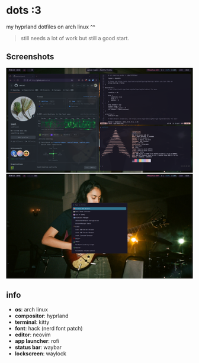 # dots :3
my hyprland dotfiles on arch linux ^^
> still needs a lot of work but still a good start.

## Screenshots
![1](./.github/1.png)
![2](./.github/2.png)

## info
- **os**: arch linux
- **compositor**: hyprland
- **terminal**: kitty
- **font**: hack (nerd font patch)
- **editor**: neovim
- **app launcher**: rofi
- **status bar**: waybar
- **lockscreen**: waylock
